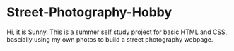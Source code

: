 # Street-Photography-Hobby

Hi, it is Sunny.
This is a summer self study project for basic HTML and CSS, bascially using my own photos to build a street photography webpage.
